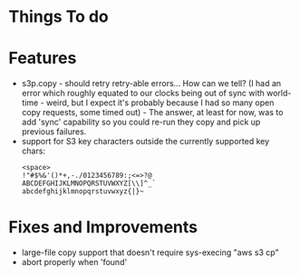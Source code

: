 # Things To do

# Features
- s3p.copy - should retry retry-able errors... How can we tell? (I had an error which roughly equated to our clocks being out of sync with world-time - weird, but I expect it's probably because I had so many open copy requests, some timed out) - The answer, at least for now, was to add 'sync' capability so you could re-run they copy and pick up previous failures.
- support for S3 key characters outside the currently supported key chars:
    ```
    <space>
    !"#$%&'()*+,-./0123456789:;<=>?@
    ABCDEFGHIJKLMNOPQRSTUVWXYZ[\\]^_`
    abcdefghijklmnopqrstuvwxyz{|}~
    ```

# Fixes and Improvements
- large-file copy support that doesn't require sys-execing "aws s3 cp"
- abort properly when 'found'